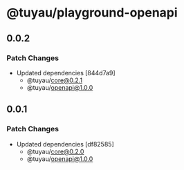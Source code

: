 # @tuyau/playground-openapi

## 0.0.2

### Patch Changes

- Updated dependencies [844d7a9]
  - @tuyau/core@0.2.1
  - @tuyau/openapi@1.0.0

## 0.0.1

### Patch Changes

- Updated dependencies [df82585]
  - @tuyau/core@0.2.0
  - @tuyau/openapi@1.0.0
